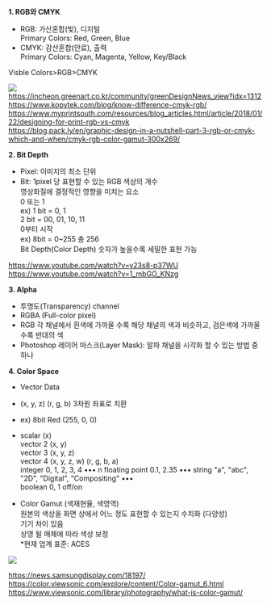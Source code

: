 __1. RGB와 CMYK__
- RGB: 가산혼합(빛), 디지털  
    Primary Colors: Red, Green, Blue  
- CMYK: 감산혼합(안료), 출력  
    Primary Colors: Cyan, Magenta, Yellow, Key/Black  
      
 Visble Colors>RGB>CMYK  
  
![](https://blog.pack.ly/wp-content/uploads/2016/04/cmyk-rgb-color-gamut-300x269-1.png.webp)  
<https://incheon.greenart.co.kr/community/greenDesignNews_view?idx=1312>  
<https://www.kopytek.com/blog/know-difference-cmyk-rgb/>  
<https://www.myprintsouth.com/resources/blog_articles.html/article/2018/01/22/designing-for-print-rgb-vs-cmyk>  
<https://blog.pack.ly/en/graphic-design-in-a-nutshell-part-3-rgb-or-cmyk-which-and-when/cmyk-rgb-color-gamut-300x269/>  

__2. Bit Depth__  
- Pixel: 이미지의 최소 단위  
- Bit: 1pixel 당 표현할 수 있는 RGB 색상의 개수  
    영상화질에 결정적인 영향을 미치는 요소  
    0 또는 1  
    ex) 1 bit = 0, 1  
        2 bit = 00, 01, 10, 11  
    0부터 시작  
    ex) 8bit = 0~255 총 256  
    Bit Depth(Color Depth) 숫자가 높을수록 세밀한 표현 가능  

<https://www.youtube.com/watch?v=y23s8-p37WU>  
<https://www.youtube.com/watch?v=1_mbGO_KNzg>



__3. Alpha__  
- 투명도(Transparency) channel  
- RGBA (Full-color pixel)  
- RGB 각 채널에서 흰색에 가까울 수록 해당 채널의 색과 비슷하고, 검은색에 가까울수록 반대의 색  
- Photoshop 레이어 마스크(Layer Mask): 알파 채널을 시각화 할 수 있는 방법 중 하나  

__4. Color Space__  
- Vector Data
- (x, y, z) (r, g, b) 3차원 좌표로 치환  
- ex) 8bit Red (255, 0, 0)  
  
- scalar (x)  
    vector 2 (x, y)  
    vector 3 (x, y, z)  
    vector 4 (x, y, z, w) (r, g, b, a)  
    integer 0, 1, 2, 3, 4 ••• n
    floating point 0.1, 2.35 •••
    string "a", "abc", "2D", "Digital", "Compositing" •••  
    boolean 0, 1 off/on  


- Color Gamut (색재현율, 색영역)  
    원본의 색상을 화면 상에서 어느 정도 표현할 수 있는지 수치화 (다양성)  
    기기 차이 있음  
    상영 될 매체에 따라 색상 보정  
    *현재 업계 표준: ACES  

![](https://www.viewsonic.com/library/wp-content/uploads/2019/04/LB0055-2-compressed-1024x576.jpg)  
    
<https://news.samsungdisplay.com/18197/>  
<https://color.viewsonic.com/explore/content/Color-gamut_6.html>  
<https://www.viewsonic.com/library/photography/what-is-color-gamut/>  

